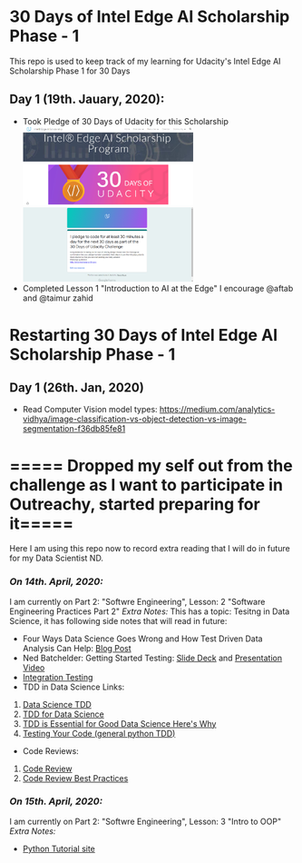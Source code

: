 # 30 Days of Intel Edge AI Scholarship Phase - 1
This repo is used to keep track of my learning for Udacity's  Intel Edge AI Scholarship Phase 1 for 30 Days

## Day 1 (19th. Jauary, 2020):
- Took Pledge of 30 Days of Udacity for this Scholarship </br><img src="https://github.com/Sidrah-Madiha/-30-Days-of-Intel-Edge-AI-Scholarship-Phase-1/blob/master/Images/Pledge1.png" width=300> <img src="https://github.com/Sidrah-Madiha/-30-Days-of-Intel-Edge-AI-Scholarship-Phase-1/blob/master/Images/Pledge2.png" width=300>
- Completed Lesson 1 "Introduction to AI at the Edge" 
I encourage @aftab and @taimur zahid 


# Restarting 30 Days of Intel Edge AI Scholarship Phase - 1 
## Day 1 (26th. Jan, 2020)
- Read Computer Vision model types: https://medium.com/analytics-vidhya/image-classification-vs-object-detection-vs-image-segmentation-f36db85fe81

# ===== Dropped my self out from the challenge as I want to participate in Outreachy, started preparing for it=====

Here I am using this repo now to record extra reading that I will do in future for my Data Scientist ND.

### *On 14th. April, 2020:*
I am currently on Part 2: "Softwre Engineering", Lesson: 2 "Software Engineering Practices Part 2"
_Extra Notes:_
This has a topic: Tesitng in Data Science, it has following side notes that will read in future:
- Four Ways Data Science Goes Wrong and How Test Driven Data Analysis Can Help: [Blog Post ](https://www.predictiveanalyticsworld.com/machinelearningtimes/four-ways-data-science-goes-wrong-and-how-test-driven-data-analysis-can-help/6947/)
- Ned Batchelder: Getting Started Testing: [Slide Deck](https://speakerdeck.com/pycon2014/getting-started-testing-by-ned-batchelder?slide=12) and [Presentation Video](https://www.youtube.com/watch?v=FxSsnHeWQBY)
- [Integration Testing](https://www.fullstackpython.com/integration-testing.html)
- TDD in Data Science Links:
1. [Data Science TDD](https://www.linkedin.com/pulse/data-science-test-driven-development-sam-savage/)
2. [TDD for Data Science](http://engineering.pivotal.io/post/test-driven-development-for-data-science/)
3. [TDD is Essential for Good Data Science Here's Why](https://medium.com/@karijdempsey/test-driven-development-is-essential-for-good-data-science-heres-why-db7975a03a44)
4. [Testing Your Code (general python TDD)](http://docs.python-guide.org/en/latest/writing/tests/)
- Code Reviews:
1. [Code Review](https://github.com/lyst/MakingLyst/tree/master/code-reviews)
2. [Code Review Best Practices](https://www.kevinlondon.com/2015/05/05/code-review-best-practices.html)

### *On 15th. April, 2020:*
I am currently on Part 2: "Softwre Engineering", Lesson: 3 "Intro to OOP"
_Extra Notes:_
- [ Python Tutorial site](https://www.python-course.eu/python3_properties.php)

